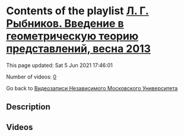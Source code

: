 # Contents of the playlist [Л. Г. Рыбников. Введение в геометрическую теорию представлений, весна 2013](https://www.youtube.com/playlist?list=PLp9ABVh6_x4FkP_AJoN1mam7rCe1pWIJZ)

This page updated: Sat 5 Jun 2021 17:46:01

Number of videos: [0](#videos)

Go back to [Видеозаписи Независимого Московского Университета](../README.md)

## Description



## Videos

